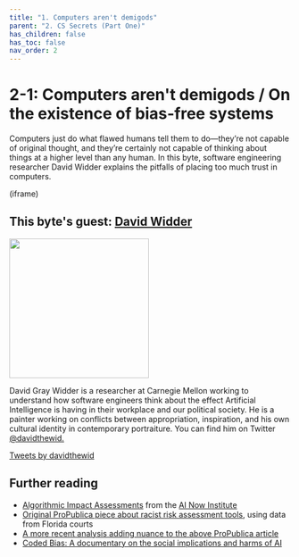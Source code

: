 ```yaml
---
title: "1. Computers aren't demigods"
parent: "2. CS Secrets (Part One)"
has_children: false
has_toc: false
nav_order: 2
---
```


# 2-1: Computers aren't demigods / On the existence of bias-free systems

Computers just do what flawed humans tell them to do—they’re not capable of original thought, and they’re certainly not capable of thinking about things at a higher level than any human. In this byte, software engineering researcher David Widder explains the pitfalls of placing too much trust in computers.

(iframe)

## This byte's guest: [David Widder](http://davidwidder.me/)

<img src="http://davidwidder.me/images/portrait-newerer-crop.jpg" width="250">

David Gray Widder is a researcher at Carnegie Mellon working to understand how software engineers think about the effect Artificial Intelligence is having in their workplace and our political society. He is a painter working on conflicts between appropriation, inspiration, and his own cultural identity in contemporary portraiture. You can find him on Twitter [@davidthewid.](https://twitter.com/davidthewid)

<a class="twitter-timeline" data-height="350" data-dnt="true" href="https://twitter.com/davidthewid?ref_src=twsrc%5Etfw">Tweets by davidthewid</a> <script async src="https://platform.twitter.com/widgets.js" charset="utf-8"></script>

## Further reading

* [Algorithmic Impact Assessments](https://ainowinstitute.org/aiareport2018.pdf) from the [AI Now Institute](https://ainowinstitute.org/)
* [Original ProPublica piece about racist risk assessment tools](https://www.propublica.org/article/machine-bias-risk-assessments-in-criminal-sentencing), using data from Florida courts
* [A more recent analysis adding nuance to the above ProPublica article](https://www.washingtonpost.com/news/monkey-cage/wp/2016/10/17/can-an-algorithm-be-racist-our-analysis-is-more-cautious-than-propublicas/)
* [Coded Bias: A documentary on the social implications and harms of AI](https://www.codedbias.com/virtualcinema)
